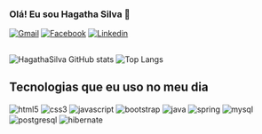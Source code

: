 ### Olá! Eu sou Hagatha Silva 👋
[![Gmail](https://img.shields.io/badge/Gmail-D14836?style=for-the-badge&logo=gmail&logoColor=white)](https://hagatharibeiro03@gmail.com)
[![Facebook](https://img.shields.io/badge/Facebook-1877F2?style=for-the-badge&logo=facebook&logoColor=white)](https://www.facebook.com/hagatha.ribeiro.16)
[![Linkedin](https://img.shields.io/badge/LinkedIn-0077B5?style=for-the-badge&logo=linkedin&logoColor=white)](https://www.linkedin.com/in/hagatha-byatriz-ribeiro-da-silva/)

##

![HagathaSilva GitHub stats](https://github-readme-stats.vercel.app/api?username=HagathaSilva&show_icons=true&theme=tokyonight)
![Top Langs](https://github-readme-stats.vercel.app/api/top-langs/?username=HagathaSilva&layout=compact&theme=tokyonight)

## Tecnologias que eu uso no meu dia
<div style="display: inline-block;">
  <img align="center" alt="html5" src="https://img.shields.io/badge/HTML5-E34F26?style=for-the-badge&logo=html5&logoColor=white" />
  <img align="center" alt="css3" src="https://img.shields.io/badge/CSS3-1572B6?style=for-the-badge&logo=css3&logoColor=white" /> 
  <img align="center" alt="javascript" src="https://img.shields.io/badge/JavaScript-323330?style=for-the-badge&logo=javascript&logoColor=F7DF1E" /> 
  <img align="center" alt="bootstrap" src="https://img.shields.io/badge/Bootstrap-563D7C?style=for-the-badge&logo=bootstrap&logoColor=white" /> 
  <img align="center" alt="java" src="https://img.shields.io/badge/Java-ED8B00?style=for-the-badge&logo=openjdk&logoColor=white" /> 
  <img align="center" alt="spring" src="https://img.shields.io/badge/Spring-6DB33F?style=for-the-badge&logo=spring&logoColor=white" /> 
  <img align="center" alt="mysql" src="https://img.shields.io/badge/MySQL-00000F?style=for-the-badge&logo=mysql&logoColor=white" /> 
  <img align="center" alt="postgresql" src="https://img.shields.io/badge/PostgreSQL-316192?style=for-the-badge&logo=postgresql&logoColor=white" /> 
  <img align="center" alt="hibernate" src="https://img.shields.io/badge/Hibernate-59666C?style=for-the-badge&logo=Hibernate&logoColor=white" /> 
</div>
